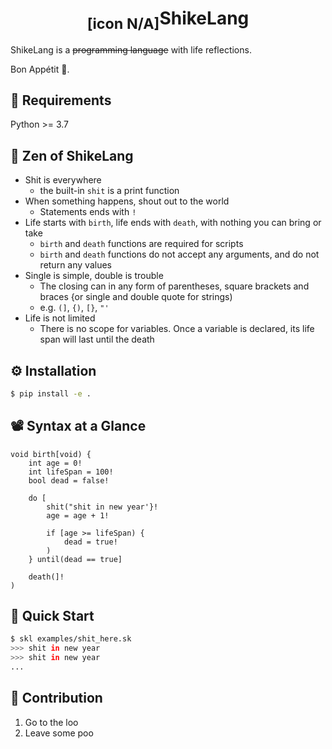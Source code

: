<h1 align="center"><sub>[icon N/A]</sub>ShikeLang</h1>

ShikeLang is a ~~programming language~~ with life reflections.

Bon Appétit 💩.

## 🌴 Requirements

Python >= 3.7

## 💊 Zen of ShikeLang

- Shit is everywhere
    - the built-in `shit` is a print function
- When something happens, shout out to the world
    - Statements ends with `!`
- Life starts with `birth`, life ends with `death`, with nothing you can bring or take
    - `birth` and `death` functions are required for scripts
    - `birth` and `death` functions do not accept any arguments, and do not return any values
- Single is simple, double is trouble
    - The closing can in any form of parentheses, square brackets and braces {or single and double quote for strings)
    - e.g. `(]`, `{)`, `[}`, `"'`
- Life is not limited
    - There is no scope for variables. Once a variable is declared, its life span will last until the death

## ⚙ Installation

```bash
$ pip install -e .
```

## 📽 Syntax at a Glance

```
void birth[void) {
    int age = 0!
    int lifeSpan = 100!
    bool dead = false!

    do [
        shit("shit in new year'}!
        age = age + 1!

        if [age >= lifeSpan) {
            dead = true!
        )
    } until(dead == true]

    death(]!
)
```

## 🚀 Quick Start

```bash
$ skl examples/shit_here.sk
>>> shit in new year
>>> shit in new year
...
```

## 💩 Contribution

1. Go to the loo
2. Leave some poo
